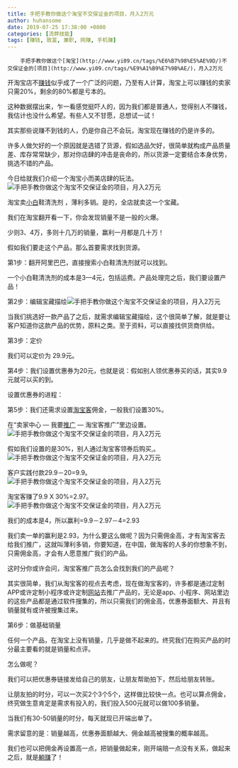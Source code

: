 ```yaml
---
title: 手把手教你做这个淘宝不交保证金的项目，月入2万元
author: huhansome
date: 2019-07-25 17:38:00 +0800
categories: [流弊技能]
tags: [赚钱, 致富, 兼职, 网赚, 手机赚]
---
```



        手把手教你做这个[淘宝](http://www.yi09.cn/tags/%E6%B7%98%E5%AE%9D/)不交保证金的[项目](http://www.yi09.cn/tags/%E9%A1%B9%E7%9B%AE/)，月入2万元

开淘宝店不[赚钱](http://www.yi09.cn/tags/%E8%B5%9A%E9%92%B1/)似乎成了一个广泛的问题，乃至有人计算，淘宝上可以赚钱的卖家只需20%，剩余的80%都是亏本的。

这种数据摆出来，乍一看感觉挺吓人的，因为我们都是普通人，觉得别人不赚钱，我估计也没什么希望。有些人又不甘愿，总想试一试！

其实那些说赚不到钱的人，仍是你自己不会玩，淘宝现在赚钱的仍是许多的。

许多人做欠好的一个原因就是选错了货源，假如选品欠好，很简单就构成产品质量差、库存常常缺少，那对你店肆的冲击是丧命的，所以货源一定要结合本身优势，挑选不错的产品。

今日给就我们介绍一个淘宝小而美店肆的玩法。![手把手教你做这个淘宝不交保证金的项目，月入2万元](http://www.yi09.cn/zb_users/upload/2021/10/20211022165357163489283770882.png)

淘宝卖[小白](http://www.yi09.cn/tags/%E5%B0%8F%E7%99%BD/)鞋清洗剂 ，薄利多销。是的，全店就卖这一个宝藏。

我们在淘宝翻开看一下，你会发现销量不是一般的火爆。

少则3、4万，多则十几万的销量，赢利一月都是几十万！

假如我们要走这个产品，那么首要需求找到货源。

第1步：翻开阿里巴巴，直接搜索小白鞋清洗剂就可以找到。

一个小白鞋清洗剂的成本是3—4元，包括运费。产品处理完之后，我们要设置产品！

第2步：编辑宝藏描绘![手把手教你做这个淘宝不交保证金的项目，月入2万元](http://www.yi09.cn/zb_users/upload/2021/10/20211022165359163489283984378.png)

当我们挑选好一款产品了之后，就需求编辑宝藏描绘，这个很简单了解，就是要让客户知道你这款产品的优势，原料之类。至于资料，可以直接找供货商供给。

第3步：定价

我们可以定价为 29.9元。

第4步：我们设置优惠券为20元，也就是说：假如别人领优惠券买的话，其实9.9元就可以买的到。

设置优惠券的进程：

第5步：我们还需求设置[淘宝客](http://www.yi09.cn/tags/%E6%B7%98%E5%AE%9D%E5%AE%A2/)佣金，一般我们设置30%。

在“卖家中心 — 我要[推广](http://www.yi09.cn/tags/%E6%8E%A8%E5%B9%BF/) —
淘宝客推广”里边设置。![手把手教你做这个淘宝不交保证金的项目，月入2万元](http://www.yi09.cn/zb_users/upload/2021/10/20211022165359163489283910928.png)

假如我们设置的是30%，别人通过淘宝客领券后购买,。![手把手教你做这个淘宝不交保证金的项目，月入2万元](http://www.yi09.cn/zb_users/upload/2021/10/20211022165400163489284057610.png)

客户实践付款29.9－20=9.9。![手把手教你做这个淘宝不交保证金的项目，月入2万元](http://www.yi09.cn/zb_users/upload/2021/10/20211022165400163489284096056.png)

淘宝客赚了9.9 X
30%=2.97。![手把手教你做这个淘宝不交保证金的项目，月入2万元](http://www.yi09.cn/zb_users/upload/2021/10/20211022165401163489284195399.png)

我们的成本是4，所以赢利=9.9－2.97－4=2.93

我们卖一单的赢利是2.93，为什么要这么做呢？因为只需佣金高，才有淘宝客去给我们推广，这就叫薄利多销，你要知道，在中国，做淘客的人多的你想象不到，只需佣金高，才会有人愿意推广我们的产品。

这时分你或许会问，淘宝客推广员怎么会找到我们的产品呢？

其实很简单，我们从淘宝客的视点去考虑，现在做淘宝客的，许多都是通过定制APP或许定制小程序或许定制[网站](http://www.yi09.cn/tags/%E7%BD%91%E7%AB%99/)去推广产品的，无论是app、小程序、网站里边的这些产品都是通过软件搜集的，所以只需我们的佣金高，优惠券面额大、并且有销量就有或许被搜集过来。

第6步：做基础销量

任何一个产品，在淘宝上没有销量，几乎是做不起来的。终究我们在购买产品的时分最主要看的就是销量和点评。

怎么做呢？

我们可以把优惠券链接发给自己的朋友，让朋友帮助拍下，然后给朋友转账。

让朋友拍的时分，可以一次买2个3个5个，这样做比较快一点。也可以算点佣金，终究做生意肯定是需求有投入的，我们投入500元就可以做100多销量。

当我们有30-50销量的时分，每天就现已开端出单了。

需求留意的是：销量越高，优惠券面额越大、佣金越高被搜集的概率越高。

我们也可以把佣金再设置高一点，把销量做起来，刚开端赔一点没有关系，做起来之后，就是[躺赚](http://www.yi09.cn/tags/%E8%BA%BA%E8%B5%9A/)了！

